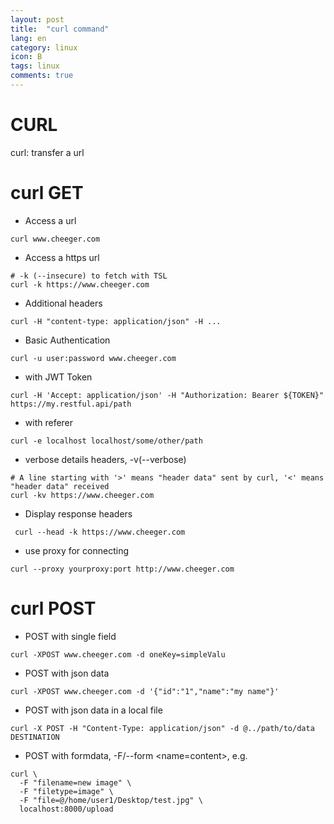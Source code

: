 ```yaml
---
layout: post
title:  "curl command"
lang: en
category: linux
icon: B
tags: linux
comments: true
---
```


# CURL
curl: transfer a url

# curl GET
* Access a url
```
curl www.cheeger.com
```

* Access a https url
```
# -k (--insecure) to fetch with TSL
curl -k https://www.cheeger.com
```
* Additional headers
```
curl -H "content-type: application/json" -H ...
```
* Basic Authentication
```
curl -u user:password www.cheeger.com
```
* with JWT Token
```
curl -H 'Accept: application/json' -H "Authorization: Bearer ${TOKEN}" https://my.restful.api/path
```
* with referer
```
curl -e localhost localhost/some/other/path
```
* verbose details headers, -v(--verbose)
```
# A line starting with '>' means "header data" sent by curl, '<' means "header data" received
curl -kv https://www.cheeger.com
```
* Display response headers
```
 curl --head -k https://www.cheeger.com
```
* use proxy for connecting
```
curl --proxy yourproxy:port http://www.cheeger.com
```

# curl POST
* POST with single field
```
curl -XPOST www.cheeger.com -d oneKey=simpleValu
```
* POST with json data
```
curl -XPOST www.cheeger.com -d '{"id":"1","name":"my name"}'
```
* POST with json data in a local file
```
curl -X POST -H "Content-Type: application/json" -d @../path/to/data DESTINATION
````
* POST with formdata, -F/--form <name=content>, e.g.
```
curl \
  -F "filename=new image" \
  -F "filetype=image" \
  -F "file=@/home/user1/Desktop/test.jpg" \
  localhost:8000/upload
```

